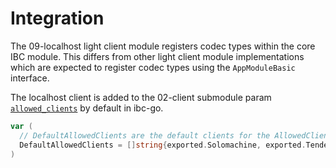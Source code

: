 <!--
order: 2
-->

# Integration

The 09-localhost light client module registers codec types within the core IBC module. This differs from other light client module implementations which are expected to register codec types using the `AppModuleBasic` interface.

The localhost client is added to the 02-client submodule param [`allowed_clients`](https://github.com/cosmos/ibc-go/blob/v7.0.0/proto/ibc/core/client/v1/client.proto#L102) by default in ibc-go.

```go
var (
  // DefaultAllowedClients are the default clients for the AllowedClients parameter.
  DefaultAllowedClients = []string{exported.Solomachine, exported.Tendermint, exported.Localhost}
)
```